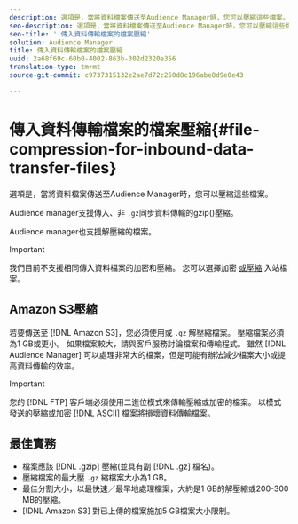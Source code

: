 ```yaml
---
description: 選項是，當將資料檔案傳送至Audience Manager時，您可以壓縮這些檔案。
seo-description: 選項是，當將資料檔案傳送至Audience Manager時，您可以壓縮這些檔案。
seo-title: ' 傳入資料傳輸檔案的檔案壓縮'
solution: Audience Manager
title: 傳入資料傳輸檔案的檔案壓縮
uuid: 2a68f69c-60b0-4002-863b-302d2320e356
translation-type: tm+mt
source-git-commit: c9737315132e2ae7d72c250d8c196abe8d9e0e43

---
```



#  傳入資料傳輸檔案的檔案壓縮{#file-compression-for-inbound-data-transfer-files}

選項是，當將資料檔案傳送至Audience Manager時，您可以壓縮這些檔案。

<!-- inbound-file-compression.xml -->

Audience manager支援傳入、非 `.gz`同步資料傳輸的gzip()壓縮。

Audience manager也支援解壓縮的檔案。

>[!IMPORTANT]
>
>我們目前不支援相同傳入資料檔案的加密和壓縮。 您可以選擇加密 [或壓縮](../../../integration/sending-audience-data/batch-data-transfer-explained/inbound-file-encryption.md) 入站檔案。

## Amazon S3壓縮

若要傳送至 [!DNL Amazon S3]，您必須使用或 `.gz` 解壓縮檔案。 壓縮檔案必須為1 GB或更小。 如果檔案較大，請與客戶服務討論檔案和傳輸程式。 雖然 [!DNL Audience Manager] 可以處理非常大的檔案，但是可能有辦法減少檔案大小或提高資料傳輸的效率。

>[!IMPORTANT]
>
>您的 [!DNL FTP] 客戶端必須使用二進位模式來傳輸壓縮或加密的檔案。 以模式發送的壓縮或加密 [!DNL ASCII] 檔案將損壞資料傳輸檔案。

## 最佳實務

* 檔案應該 [!DNL .gzip] 壓縮(並具有副 [!DNL .gz] 檔名)。
* 壓縮檔案的最大壓 `.gz` 縮檔案大小為1 GB。
* 最佳分割大小，以最快速／最早地處理檔案，大約是1 GB的解壓縮或200-300 MB的壓縮。
* [!DNL Amazon S3] 對已上傳的檔案施加5 GB檔案大小限制。